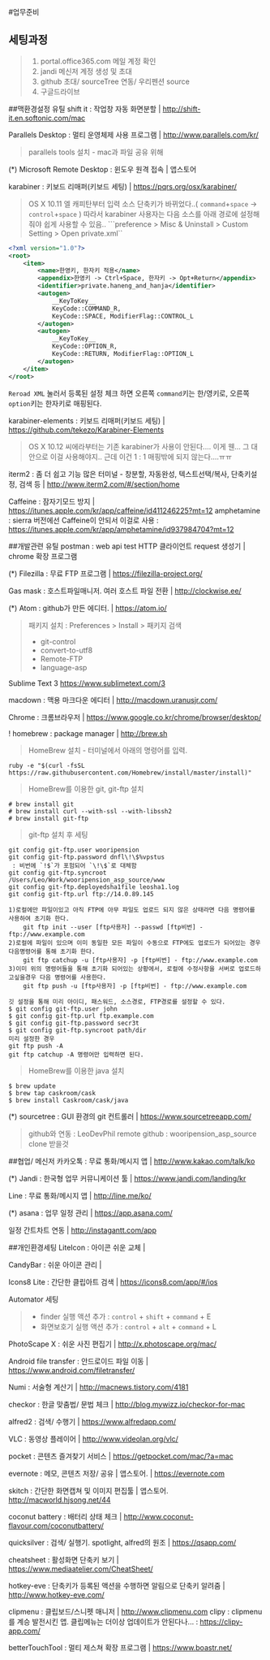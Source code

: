 #업무준비

## 세팅과정
> 1. portal.office365.com 메일 계정 확인
> 1. jandi 메신저 계정 생성 및 초대
> 1. github 초대/ sourceTree 연동/ 우리펜션 source
> 1. 구글드라이브 

##맥환경설정 유틸
shift it : 작업창 자동 화면분할 | http://shift-it.en.softonic.com/mac

Parallels Desktop : 멀티 운영체제 사용 프로그램 | http://www.parallels.com/kr/
> parallels tools 설치 - mac과 파일 공유 위해


(*) Microsoft Remote Desktop : 윈도우 원격 접속 | 앱스토어

karabiner : 키보드 리매퍼(키보드 세팅) | https://pqrs.org/osx/karabiner/
> OS X 10.11 엘 캐피탄부터 입력 소스 단축키가 바뀌었다..( `command`+`space` -> `control`+`space` )
따라서 karabiner 사용자는 다음 소스를 아래 경로에 설정해줘야 쉽게 사용할 수 있음..
```preference > Misc & Uninstall > Custom Setting > Open private.xml``
```xml
<?xml version="1.0"?>
<root>
    <item>
        <name>한영키, 한자키 적용</name>
        <appendix>한영키 -> Ctrl+Space, 한자키 -> Opt+Return</appendix>
        <identifier>private.haneng_and_hanja</identifier>
        <autogen>
            __KeyToKey__
            KeyCode::COMMAND_R,
            KeyCode::SPACE, ModifierFlag::CONTROL_L
        </autogen>
        <autogen>
            __KeyToKey__
            KeyCode::OPTION_R,
            KeyCode::RETURN, ModifierFlag::OPTION_L
        </autogen>
    </item>
</root>
```
`Reroad XML` 눌러서 등록된 설정 체크 하면 오른쪽 `command`키는 한/영키로, 오른쪽 `option`키는 한자키로 매핑된다.

karabiner-elements : 키보드 리매퍼(키보드 세팅) | https://github.com/tekezo/Karabiner-Elements
> OS X 10.12 씨에라부터는 기존 karabiner가 사용이 안된다.... 이게 웬... 그 대안으로 이걸 사용해야지.. 
근데 이건 1 : 1 매핑밖에 되지 않는다....ㅠㅠ

iterm2 : 좀 더 쉽고 기능 많은 터미널 - 창분할, 자동완성, 텍스트선택/복사, 단축키설정, 검색 등 | http://www.iterm2.com/#/section/home

Caffeine : 잠자기모드 방지 | https://itunes.apple.com/kr/app/caffeine/id411246225?mt=12
amphetamine : sierra 버전에선 Caffeine이 안되서 이걸로 사용 : https://itunes.apple.com/kr/app/amphetamine/id937984704?mt=12

##개발관련 유틸
postman : web api test HTTP 클라이언트 request 생성기 | chrome 확장 프로그램

(*) Filezilla : 무료 FTP 프로그램 | https://filezilla-project.org/

Gas mask : 호스트파일매니저. 여러 호스트 파일 전환 | http://clockwise.ee/

(*) Atom : github가 만든 에디터. | https://atom.io/
> 패키지 설치 : Preferences > Install > 패키지 검색
> - git-control
> - convert-to-utf8
> - Remote-FTP
> - language-asp


Sublime Text 3	https://www.sublimetext.com/3

macdown : 맥용 마크다운 에디터 | http://macdown.uranusjr.com/

Chrome : 크롬브라우저 | https://www.google.co.kr/chrome/browser/desktop/

! homebrew : package manager	| http://brew.sh
> HomeBrew 설치 - 터미널에서 아래의 명령어를 입력.
>
	ruby -e "$(curl -fsSL https://raw.githubusercontent.com/Homebrew/install/master/install)"

> HomeBrew를 이용한 git, git-ftp 설치
> 
	# brew install git
	# brew install curl --with-ssl --with-libssh2
	# brew install git-ftp

> git-ftp 설치 후 세팅
>
	git config git-ftp.user wooripension
    git config git-ftp.password dnfl\!\$%vpstus
     : 비번에 `!$`가 포험되어 `\!\$`로 대체함
    git config git-ftp.syncroot /Users/Leo/Work/wooripension_asp_source/www
    git config git-ftp.deployedsha1file leosha1.log
    git config git-ftp.url ftp://14.0.89.145

    1)로컬에만 파일이있고 아직 FTP에 아무 파일도 업로드 되지 않은 상태라면 다음 명령어를 사용하여 초기화 한다.
        git ftp init --user [ftp사용자] --passwd [ftp비번] - ftp://www.example.com
    2)로컬에 파일이 있으며 이미 동일한 모든 파일이 수동으로 FTP에도 업로드가 되어있는 경우 다음명령어를 통해 초기화 한다.
        git ftp catchup -u [ftp사용자] -p [ftp비번] - ftp://www.example.com
    3)이미 위의 명령어들을 통해 초기화 되어있는 상황에서, 로컬에 수정사항을 서버로 업로드하고싶을경우 다음 명령어를 사용한다.
        git ftp push -u [ftp사용자] -p [ftp비번] - ftp://www.example.com

    깃 설정을 통해 미리 아이디, 패스워드, 소스경로, FTP경로를 설정할 수 있다.
    $ git config git-ftp.user john
    $ git config git-ftp.url ftp.example.com
    $ git config git-ftp.password secr3t
    $ git config git-ftp.syncroot path/dir
    미리 설정한 경우
    git ftp push -A
    git ftp catchup -A 명령어만 입력하면 된다. 

> HomeBrew를 이용한 java 설치
>
	$ brew update
	$ brew tap caskroom/cask
    $ brew install Caskroom/cask/java

(*) sourcetree : GUI 환경의 git 컨트롤러 | https://www.sourcetreeapp.com/
> github와 연동 : LeoDevPhil
> remote github : wooripension_asp_source clone 받을것


##협업/ 메신저
카카오톡 : 무료 통화/메시지 앱 | http://www.kakao.com/talk/ko

(*) Jandi : 한국형 업무 커뮤니케이션 툴 | https://www.jandi.com/landing/kr

Line : 무료 통화/메시지 앱 | http://line.me/ko/

(*) asana : 업무 일정 관리 | https://app.asana.com/

일정 간트차트 연동 | http://instagantt.com/app





##개인환경세팅
LiteIcon : 아이콘 쉬운 교체 |

CandyBar : 쉬운 아이콘 관리 |

Icons8 Lite : 간단한 클립아트 검색 | https://icons8.com/app/#/ios

Automator 세팅
> - finder 실행 액션 추가 : `control` + `shift` + `command` + E
> - 화면보호기 실행 액션 추가 : `control` + `alt` + `command` + L


PhotoScape X : 쉬운 사진 편집기 | http://x.photoscape.org/mac/

Android file transfer : 안드로이드 파일 이동 | https://www.android.com/filetransfer/

Numi : 서술형 계산기 | http://macnews.tistory.com/4181

checkor : 한글 맞춤법/ 문법 체크 | http://blog.mywizz.io/checkor-for-mac

alfred2 : 검색/ 수행기 | https://www.alfredapp.com/

VLC : 동영상 플레이어 | http://www.videolan.org/vlc/

pocket : 콘텐츠 즐겨찾기 서비스 | https://getpocket.com/mac/?a=mac

evernote : 메모, 콘텐츠 저장/ 공유 | 앱스토어. | https://evernote.com

skitch : 간단한 화면캡쳐 및 이미지 편집툴 | 앱스토어. http://macworld.hjsong.net/44

coconut battery : 배터리 상태 체크 | http://www.coconut-flavour.com/coconutbattery/

quicksilver : 검색/ 실행기. spotlight, alfred의 원조 | https://qsapp.com/

cheatsheet : 활성화면 단축키 보기 | https://www.mediaatelier.com/CheatSheet/

hotkey-eve : 단축키가 등록된 액션을 수행하면 알림으로 단축키 알려줌 | http://www.hotkey-eve.com/

clipmenu : 클립보드/스니펫 매니저 | http://www.clipmenu.com
clipy : clipmenu를 계승 발전시킨 앱. 클립메뉴는 더이상 업데이트가 안된다나... : https://clipy-app.com/

betterTouchTool : 멀티 제스쳐 확장 프로그램 | https://www.boastr.net/
